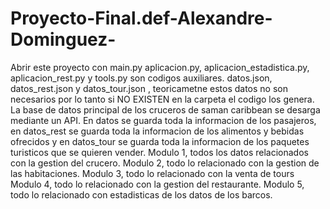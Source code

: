 # Proyecto-Final.def-Alexandre-Dominguez-
Abrir este proyecto con main.py
aplicacion.py, aplicacion_estadistica.py, aplicacion_rest.py y tools.py son codigos auxiliares.
datos.json, datos_rest.json y datos_tour.json , teoricametne estos datos no son necesarios por lo tanto si NO EXISTEN en la carpeta el codigo los genera. 
La base de datos principal de los cruceros de saman caribbean se desarga mediante un API.
En datos se guarda toda la informacion de los pasajeros, en datos_rest se guarda toda la informacion de los alimentos y bebidas ofrecidos y en datos_tour se guarda toda la informacion de los paquetes turisticos que se quieren vender.
Modulo 1, todos los datos relacionados con la gestion del crucero. 
Modulo 2, todo lo relacionado con la gestion de las habitaciones. 
Modulo 3, todo lo relacionado con la venta de tours
Modulo 4, todo lo relacionado con la gestion del restaurante. 
Modulo 5, todo lo relacionado con estadisticas de los datos de los barcos.
